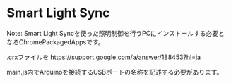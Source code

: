 # Smart Light Sync

Note: Smart Light Syncを使った照明制御を行うPCにインストールする必要となるChromePackagedAppsです。

.crxファイルを
https://support.google.com/a/answer/188453?hl=ja

main.js内でArduinoを接続するUSBポートの名称を記述する必要があります。


     
